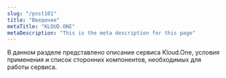 ```yaml
---
slug: "/post101"
title: "Введение"
metaTitle: "KLOUD.ONE"
metaDescription: "This is the meta description for this page"
---
```


В данном разделе представлено описание сервиса Kloud.One, условия применения и список сторонних компонентов, необходимых для работы сервиса.
